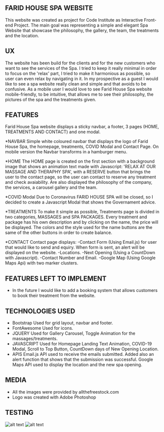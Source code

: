 

## FARID HOUSE SPA WEBSITE

This website was created as project for Code Institute as Interactive Front-end Project.
The main goal was representing a simple and elegant Spa Website that showcase the philosophy, the gallery, the team, the treatments and the location.



## UX 

The website has been build for the clients and for the new customers who want to see the services of the Spa.
I tried to keep it really minimal in order to focus on the 'relax' part, I tried to make it harmonious as possible, so user can even relax by navigating in it.
In my prospective as a guest I would like to see a spa website really clean and simple and that avoids to be confusive.
As a mobile user I would love to see Farid House Spa website mobile-friendly, to be intuitive, that allows me to see their philosophy, the pictures of the spa and the treatments given.

## FEATURES

Farid House Spa website displays a sticky navbar, a footer, 3 pages (HOME, TREATMENTS AND CONTACT) and one modal.

*NAVBAR
Simple white coloured navbar that displays the logo of Farid House Spa, the homepage, treatments, COVID Modal and Contact Page. 
On mobile version the Navbar transforms in a hamburger menu.

*HOME
The HOME page is created on the first section with a background image that shows an animation text made with Javascript: 'RELAX AT OUR MASSAGE AND THERAPHY SPA', with a RESERVE button that brings the user to the contact page, so the user can contact to reserve any treatment and check avaiability.
Are also displayed the philosophy of the company, the services, a carousel gallery and the team.

*COVID Modal
Due to Coronavirus FARID HOUSE SPA will be closed, so I decided to create a Javascript Modal that shows the Governament advice. 

*TREATMENTS 
To make it simple as possible, Treatments page is divided in two categories, MASSAGES and SPA PACKAGES.
Every treatment and package has his own description and by clicking on the name, the price will be displayed. 
The colors and the style used for the name buttons are the same of the other buttons in order to create balance. 

*CONTACT 
Contact page displays: 
-Contact Form (Using Email.js) for user that would like to send and equiry. When form is sent, an alert will be displayed on the website.
-Locations.
-Next Opening (Using a CountDown with Javascript).
-Contact Number and Email.
-Google Map (Using Google Maps Api) with two marker clusters.

## FEATURES LEFT TO IMPLEMENT

* In the future I would like to add a booking system that allows customers to book their treatment from the website.


## TECHNOLOGIES USED 

* Bootstrap
Used for grid layout, navbar and footer.
* FontAwesome
Used for icons.
* JQUERY
Used for Gallery Carousel, Toggle Animation for the massages/treatments.
* JAVASCRIPT
Used for Homepage Landing Text Animation, COVID-19 Modal, Scroll to Top Button, CountDown days of New Opening Location.
* APIS 
Email.js API used to receive the emails submitted. Added also an alert function that shows that the submission was successful. 
Google Maps API used to display the location and the new spa opening.


## MEDIA

* All the images were provided by allthefreestock.com
* Logo was created with Adobe Photoshop 



## TESTING 

![alt text](https://ibb.co/ypGcYjV)
![alt text](https://ibb.co/K0vQFYM)



